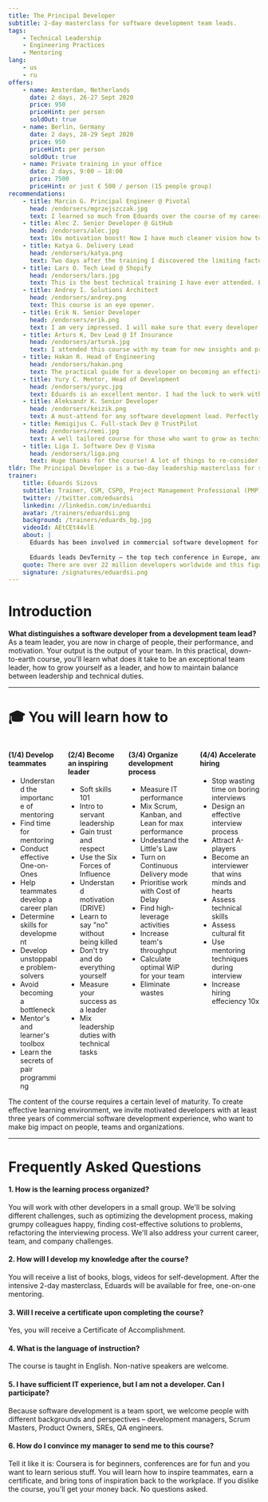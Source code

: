 ```yaml
---
title: The Principal Developer
subtitle: 2-day masterclass for software development team leads.
tags:
    - Technical Leadership
    - Engineering Practices
    - Mentoring
lang: 
    - us
    - ru
offers:
    - name: Amsterdam, Netherlands
      date: 2 days, 26-27 Sept 2020
      price: 950
      priceHint: per person
      soldOut: true
    - name: Berlin, Germany
      date: 2 days, 28-29 Sept 2020
      price: 950
      priceHint: per person
      soldOut: true
    - name: Private training in your office
      date: 2 days, 9:00 – 18:00
      price: 7500
      priceHint: or just € 500 / person (15 people group)
recommendations:
    - title: Marcin G. Principal Engineer @ Pivotal
      head: /endorsers/mgrzejszczak.jpg
      text: I learned so much from Eduards over the course of my career that I can strongly recommend everyone to take part in this course.
    - title: Alec Z. Senior Developer @ GitHub
      head: /endorsers/alec.jpg
      text: 10x motivation boost! Now I have much cleaner vision how to grow professionally, how to keep up with trends, how to boost my professional reputation in and outside the company.
    - title: Katya G. Delivery Lead
      head: /endorsers/katya.png
      text: Two days after the training I discovered the limiting factor in our process and convinced my teammates to work on it. We fixed the problem and accelerated product delivery by at least 50%.
    - title: Lars O. Tech Lead @ Shopify
      head: /endorsers/lars.jpg
      text: This is the best technical training I have ever attended. Energy, inspiration, wisdom that I have gotten from that training is extremely valuable.
    - title: Andrey I. Solutions Architect
      head: /endorsers/andrey.png
      text: This course is an eye opener.
    - title: Erik N. Senior Developer
      head: /endorsers/erik.png
      text: I am very impressed. I will make sure that every developer in my company has attended this course.
    - title: Arturs K, Dev Lead @ If Insurance
      head: /endorsers/artursk.jpg
      text: I attended this course with my team for new insights and practical ideas. The course was great. Started applying tips & tricks immediately. The team is happy!
    - title: Hakan R. Head of Engineering
      head: /endorsers/hakan.png
      text: The practical guide for a developer on becoming an effective, top-level company leader.
    - title: Yury C. Mentor, Head of Development
      head: /endorsers/yuryc.jpg
      text: Eduards is an excellent mentor. I had the luck to work with him and he helped me a lot to shape my career. This course is a mind-blowing summary of knowledge what every professional software engineer should have.
    - title: Aleksandr K. Senior Developer
      head: /endorsers/keizik.png
      text: A must-attend for any software development lead. Perfectly balanced information has an immediate impact on your career. Would recommend it to anyone aspiring to be a great leader.
    - title: Remigijus C. Full-stack Dev @ TrustPilot 
      head: /endorsers/remi.jpg
      text: A well tailored course for those who want to grow as technical leaders. I have found valuable material and real-world experience.
    - title: Liga I. Software Dev @ Visma
      head: /endorsers/liga.png
      text: Huge thanks for the course! A lot of things to re-consider. I expected this course to only fill gaps in my knowledge, but it provided me with a completely new perspective on my daily work. Loved it!
tldr: The Principal Developer is a two-day leadership masterclass for software developers. Here we develop skills that every successful, effective, and trusted software development team leader needs.
trainer:
    title: Eduards Sizovs
    subtitle: Trainer, CSM, CSPO, Project Management Professional (PMP), and ICF certified coach.
    twitter: //twitter.com/eduardsi
    linkedin: //linkedin.com/in/eduardsi
    avatar: /trainers/eduardsi.png
    background: /trainers/eduards_bg.jpg
    videoId: AEtCEt44vlE
    about: |
      Eduards has been involved in commercial software development for over 15 years. He quickly grew from a developer to architect, from architect to software engineering manager, from manager to IT director. Today, Eduards is mentoring senior developers, architects and their managers. 
      
      Eduards leads DevTernity – the top tech conference in Europe, and is the founder of a startup DevTube (#1 Hackernews, #3 ProductHunt). He is a well-known international speaker, who had spoken at the largest conferences Worldwide. Eduards is a certified enterprise architect, CSM, CSPO and ICF coach.
    quote: There are over 22 million developers worldwide and this figure is expected to rise to 26 million in 2022. My goal is to equip you with skills that will set you apart from competitors. See you at the masterclass!
    signature: /signatures/eduardsi.png
---
```


# Introduction
**What distinguishes a software developer from a development team lead?** As a team leader, you are now in charge of people, their performance, and motivation. Your output is the output of your team. In this practical, down-to-earth course, you'll learn what does it take to be an exceptional team leader, how to grow yourself as a leader, and how to maintain balance between leadership and technical duties.

---

# 🎓 You will learn how to

<div class="columns is-multiline">

<div class="column is-half">

#### (1/4) Develop teammates
- Understand the importance of mentoring
- Find time for mentoring
- Conduct effective One-on-Ones
- Help teammates develop a career plan
- Determine skills for development
- Develop unstoppable problem-solvers
- Avoid becoming a bottleneck
- Mentor's and learner's toolbox
- Learn the secrets of pair programming

</div>

<div class="column is-half">

#### (2/4) Become an inspiring leader
- Soft skills 101
- Intro to servant leadership
- Gain trust and respect
- Use the Six Forces of Influence
- Understand motivation (DRIVE)
- Learn to say "no" without being killed
- Don't try and do everything yourself
- Measure your success as a leader
- Mix leadership duties with technical tasks

</div>

<div class="column is-half">

#### (3/4) Organize development process
- Measure IT performance
- Mix Scrum, Kanban, and Lean for max performance
- Undestand the Little's Law
- Turn on Continuous Delivery mode
- Prioritise work with Cost of Delay
- Find high-leverage activities
- Increase team's throughput
- Calculate optimal WiP for your team
- Eliminate wastes

</div>

<div class="column is-half">

#### (4/4) Accelerate hiring
- Stop wasting time on boring interviews
- Design an effective interview process
- Attract A-players
- Become an interviewer that wins minds and hearts
- Assess technical skills
- Assess cultural fit
- Use mentoring techniques during interview
- Increase hiring effeciency 10x

</div>

</div>

<div class="notification is-info is-light">
The content of the course requires a certain level of maturity. To create effective learning environment, we invite motivated developers with at least three years of commercial software development experience, who want to make big impact on people, teams and organizations.
</div>

---

# Frequently Asked Questions

#### 1. How is the learning process organized?
You will work with other developers in a small group. We'll be solving different challenges, such as optimizing the development process, making grumpy colleagues happy, finding cost-effective solutions to problems, refactoring the interviewing process. We'll also address your current career, team, and company challenges.

#### 2. How will I develop my knowledge after the course?
You will receive a list of books, blogs, videos for self-development. After the intensive 2-day masterclass, Eduards will be available for free, one-on-one mentoring.

#### 3. Will I receive a certificate upon completing the course?
Yes, you will receive a Certificate of Accomplishment.

#### 4. What is the language of instruction?
The course is taught in English. Non-native speakers are welcome.

#### 5. I have sufficient IT experience, but I am not a developer. Can I participate?
Because software development is a team sport, we welcome people with different backgrounds and perspectives – development managers, Scrum Masters, Product Owners, SREs, QA engineers.

#### 6. How do I convince my manager to send me to this course?
Tell it like it is: Coursera is for beginners, conferences are for fun and you want to learn serious stuff. You will learn how to inspire teammates, earn a certificate, and bring tons of inspiration back to the workplace. If you dislike the course, you'll get your money back. No questions asked.